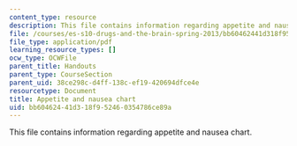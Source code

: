 ```yaml
---
content_type: resource
description: This file contains information regarding appetite and nausea chart.
file: /courses/es-s10-drugs-and-the-brain-spring-2013/bb60462441d318f952460354786ce89a_MITES_S10S13_appetitewk12.pdf
file_type: application/pdf
learning_resource_types: []
ocw_type: OCWFile
parent_title: Handouts
parent_type: CourseSection
parent_uid: 38ce298c-d4ff-138c-ef19-420694dfce4e
resourcetype: Document
title: Appetite and nausea chart
uid: bb604624-41d3-18f9-5246-0354786ce89a
---
```

This file contains information regarding appetite and nausea chart.

